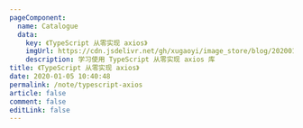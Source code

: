 ```yaml
---
pageComponent: 
  name: Catalogue
  data: 
    key: 《TypeScript 从零实现 axios》
    imgUrl: https://cdn.jsdelivr.net/gh/xugaoyi/image_store/blog/20200105104632.png
    description: 学习使用 TypeScript 从零实现 axios 库
title: 《TypeScript 从零实现 axios》
date: 2020-01-05 10:40:48
permalink: /note/typescript-axios
article: false
comment: false
editLink: false
---
```

